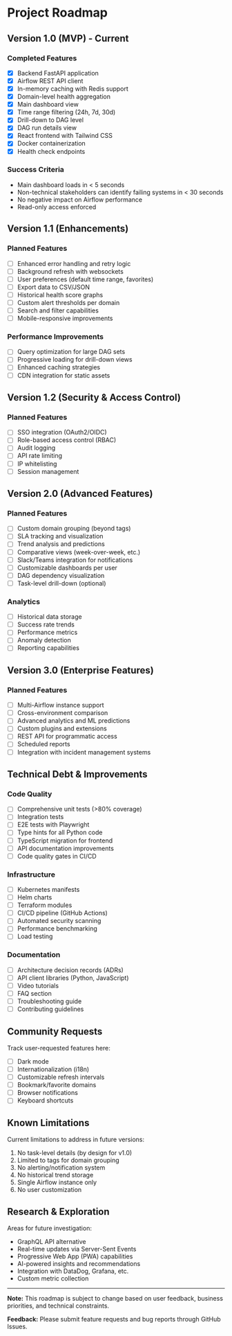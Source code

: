 # Project Roadmap

## Version 1.0 (MVP) - Current

### Completed Features
- [x] Backend FastAPI application
- [x] Airflow REST API client
- [x] In-memory caching with Redis support
- [x] Domain-level health aggregation
- [x] Main dashboard view
- [x] Time range filtering (24h, 7d, 30d)
- [x] Drill-down to DAG level
- [x] DAG run details view
- [x] React frontend with Tailwind CSS
- [x] Docker containerization
- [x] Health check endpoints

### Success Criteria
- Main dashboard loads in < 5 seconds
- Non-technical stakeholders can identify failing systems in < 30 seconds
- No negative impact on Airflow performance
- Read-only access enforced

## Version 1.1 (Enhancements)

### Planned Features
- [ ] Enhanced error handling and retry logic
- [ ] Background refresh with websockets
- [ ] User preferences (default time range, favorites)
- [ ] Export data to CSV/JSON
- [ ] Historical health score graphs
- [ ] Custom alert thresholds per domain
- [ ] Search and filter capabilities
- [ ] Mobile-responsive improvements

### Performance Improvements
- [ ] Query optimization for large DAG sets
- [ ] Progressive loading for drill-down views
- [ ] Enhanced caching strategies
- [ ] CDN integration for static assets

## Version 1.2 (Security & Access Control)

### Planned Features
- [ ] SSO integration (OAuth2/OIDC)
- [ ] Role-based access control (RBAC)
- [ ] Audit logging
- [ ] API rate limiting
- [ ] IP whitelisting
- [ ] Session management

## Version 2.0 (Advanced Features)

### Planned Features
- [ ] Custom domain grouping (beyond tags)
- [ ] SLA tracking and visualization
- [ ] Trend analysis and predictions
- [ ] Comparative views (week-over-week, etc.)
- [ ] Slack/Teams integration for notifications
- [ ] Customizable dashboards per user
- [ ] DAG dependency visualization
- [ ] Task-level drill-down (optional)

### Analytics
- [ ] Historical data storage
- [ ] Success rate trends
- [ ] Performance metrics
- [ ] Anomaly detection
- [ ] Reporting capabilities

## Version 3.0 (Enterprise Features)

### Planned Features
- [ ] Multi-Airflow instance support
- [ ] Cross-environment comparison
- [ ] Advanced analytics and ML predictions
- [ ] Custom plugins and extensions
- [ ] REST API for programmatic access
- [ ] Scheduled reports
- [ ] Integration with incident management systems

## Technical Debt & Improvements

### Code Quality
- [ ] Comprehensive unit tests (>80% coverage)
- [ ] Integration tests
- [ ] E2E tests with Playwright
- [ ] Type hints for all Python code
- [ ] TypeScript migration for frontend
- [ ] API documentation improvements
- [ ] Code quality gates in CI/CD

### Infrastructure
- [ ] Kubernetes manifests
- [ ] Helm charts
- [ ] Terraform modules
- [ ] CI/CD pipeline (GitHub Actions)
- [ ] Automated security scanning
- [ ] Performance benchmarking
- [ ] Load testing

### Documentation
- [ ] Architecture decision records (ADRs)
- [ ] API client libraries (Python, JavaScript)
- [ ] Video tutorials
- [ ] FAQ section
- [ ] Troubleshooting guide
- [ ] Contributing guidelines

## Community Requests

Track user-requested features here:
- [ ] Dark mode
- [ ] Internationalization (i18n)
- [ ] Customizable refresh intervals
- [ ] Bookmark/favorite domains
- [ ] Browser notifications
- [ ] Keyboard shortcuts

## Known Limitations

Current limitations to address in future versions:
1. No task-level details (by design for v1.0)
2. Limited to tags for domain grouping
3. No alerting/notification system
4. No historical trend storage
5. Single Airflow instance only
6. No user customization

## Research & Exploration

Areas for future investigation:
- GraphQL API alternative
- Real-time updates via Server-Sent Events
- Progressive Web App (PWA) capabilities
- AI-powered insights and recommendations
- Integration with DataDog, Grafana, etc.
- Custom metric collection

---

**Note:** This roadmap is subject to change based on user feedback, business priorities, and technical constraints.

**Feedback:** Please submit feature requests and bug reports through GitHub Issues.

